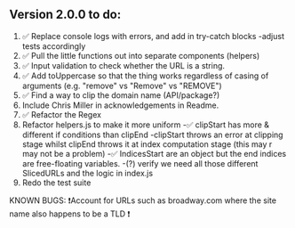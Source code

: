 ## Version 2.0.0 to do:

1. ✅ Replace console logs with errors, and add in try-catch blocks
   -adjust tests accordingly
2. ✅ Pull the little functions out into separate components (helpers)
3. ✅ Input validation to check whether the URL is a string.
4. ✅ Add toUppercase so that the thing works regardless of casing of arguments (e.g. "remove" vs "Remove" vs "REMOVE")
5. ✅ Find a way to clip the domain name (API/package?)
6. Include Chris Miller in acknowledgements in Readme.
7. ✅ Refactor the Regex
8. Refactor helpers.js to make it more uniform
   -✅ clipStart has more & different if conditions than clipEnd
   -clipStart throws an error at clipping stage whilst clipEnd throws it at index computation stage (this may r may not be a problem)
   -✅ IndicesStart are an object but the end indices are free-floating variables.
   -(?) verify we need all those different SlicedURLs and the logic in index.js
9. Redo the test suite

KNOWN BUGS:
❗Account for URLs such as broadway.com where the site name also happens to be a TLD ❗
